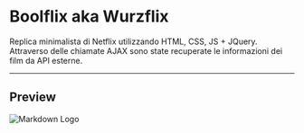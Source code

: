 # Boolflix aka Wurzflix

Replica minimalista di Netflix utilizzando HTML, CSS, JS + JQuery.
Attraverso delle chiamate AJAX sono state recuperate le informazioni dei film da API esterne.
___
## Preview
![Markdown Logo](wurzflix.gif)
